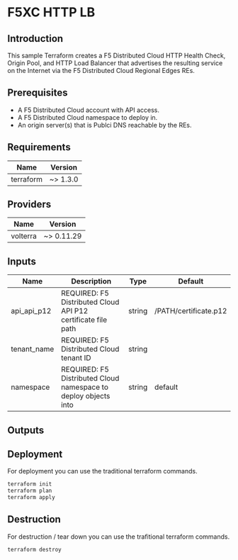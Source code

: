 # F5XC HTTP LB

## Introduction

This sample Terraform creates a F5 Distributed Cloud HTTP Health Check, Origin Pool, and HTTP Load Balancer that advertises the resulting service on the Internet via the F5 Distributed Cloud Regional Edges REs. 

## Prerequisites
- A F5 Distributed Cloud account with API access.
- A F5 Distributed Cloud namespace to deploy in.
- An origin server(s) that is Publci DNS reachable by the REs.


## Requirements

| Name | Version |
|------|---------|
| terraform | ~> 1.3.0 |

## Providers

| Name | Version |
|------|---------|
| volterra | ~> 0.11.29 |

## Inputs
| Name                       | Description | Type | Default |
| -----                      | ----------- | ---- | ------- | 
| api_api_p12 | REQUIRED: F5 Distributed Cloud API P12 certificate file path | string | /PATH/certificate.p12 |
| tenant_name | REQUIRED: F5 Distributed Cloud tenant ID | string | |
| namespace | REQUIRED: F5 Distributed Cloud namespace to deploy objects into | string | default |

## Outputs

## Deployment
For deployment you can use the traditional terraform commands.

```bash
terraform init
terraform plan
terraform apply
```

## Destruction

For destruction / tear down you can use the trafitional terraform commands.

```bash
terraform destroy
```
